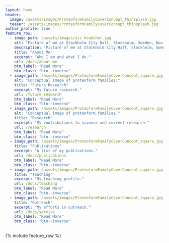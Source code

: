 ```yaml
---
layout: home
header:
  image: /assets/images/ProteoformFamilyCoverConcept_thinsplash.jpg
  teaser: /assets/images/ProteoformFamilyCoverConcept_thinsplash.jpg
author_profile: true
feature_row:
  - image_path: /assets/images/ajc_headshot.jpg
    alt: "Picture of me at Stockholm City Hall, Stockholm, Sweden, Nov 2019."
    description: "Picture of me at Stockholm City Hall, Stockholm, Sweden, Nov 2019."
    title: "About Me"
    excerpt: "Who I am and what I do."
    url: /docs/about-me
    btn_label: "Read More"
    btn_class: "btn--inverse"
  - image_path: /assets/images/ProteoformFamilyCoverConcept_square.jpg
    alt: "Conceptual image of proteoform families."
    title: "Future Research"
    excerpt: "My future research."
    url: /future-research
    btn_label: "Read More"
    btn_class: "btn--inverse"
  - image_path: /assets/images/ProteoformFamilyCoverConcept_square.jpg
    alt: "Conceptual image of proteoform families."
    title: "Research"
    excerpt: "My contributions to science and current research."
    url: /research
    btn_label: "Read More"
    btn_class: "btn--inverse"
  - image_path: /assets/images/ProteoformFamilyCoverConcept_square.jpg
    title: "Publications"
    excerpt: "A list of my publications."
    url: /docs/publications
    btn_label: "Read More"
    btn_class: "btn--inverse"
  - image_path: /assets/images/ProteoformFamilyCoverConcept_square.jpg
    title: "Teaching"
    excerpt: "My teaching profile."
    url: /docs/teaching
    btn_label: "Read More"
    btn_class: "btn--inverse"
  - image_path: /assets/images/ProteoformFamilyCoverConcept_square.jpg
    title: "Outreach"
    excerpt: "My efforts in outreach."
    url: /docs/service
    btn_label: "Read More"
    btn_class: "btn--inverse"
---
```


{% include feature_row %}